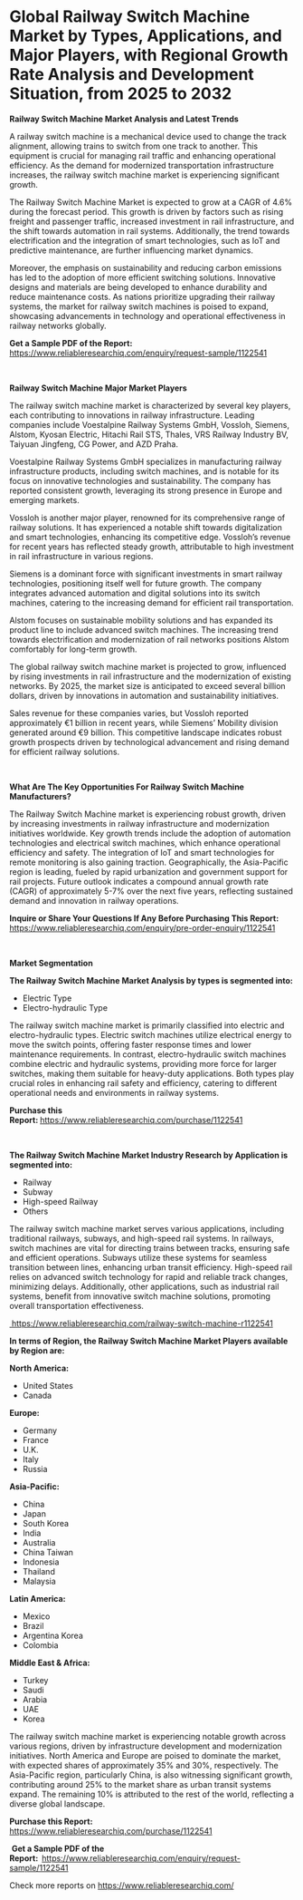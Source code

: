 <p><h1>Global Railway Switch Machine Market by Types, Applications, and Major Players, with Regional Growth Rate Analysis and Development Situation, from 2025 to 2032</h1></p><p><strong>Railway Switch Machine Market Analysis and Latest Trends</strong></p>
<p><p>A railway switch machine is a mechanical device used to change the track alignment, allowing trains to switch from one track to another. This equipment is crucial for managing rail traffic and enhancing operational efficiency. As the demand for modernized transportation infrastructure increases, the railway switch machine market is experiencing significant growth.</p><p>The Railway Switch Machine Market is expected to grow at a CAGR of 4.6% during the forecast period. This growth is driven by factors such as rising freight and passenger traffic, increased investment in rail infrastructure, and the shift towards automation in rail systems. Additionally, the trend towards electrification and the integration of smart technologies, such as IoT and predictive maintenance, are further influencing market dynamics. </p><p>Moreover, the emphasis on sustainability and reducing carbon emissions has led to the adoption of more efficient switching solutions. Innovative designs and materials are being developed to enhance durability and reduce maintenance costs. As nations prioritize upgrading their railway systems, the market for railway switch machines is poised to expand, showcasing advancements in technology and operational effectiveness in railway networks globally.</p></p>
<p><strong>Get a Sample PDF of the Report:&nbsp;</strong> <a href="https://www.reliableresearchiq.com/enquiry/request-sample/1122541?utm_campaign=2754&utm_medium=2&utm_source=Github&utm_content=ia&utm_term=11042025&utm_id=railway-switch-machine">https://www.reliableresearchiq.com/enquiry/request-sample/1122541</a></p>
<p>&nbsp;</p>
<p><strong>Railway Switch Machine Major Market Players</strong></p>
<p><p>The railway switch machine market is characterized by several key players, each contributing to innovations in railway infrastructure. Leading companies include Voestalpine Railway Systems GmbH, Vossloh, Siemens, Alstom, Kyosan Electric, Hitachi Rail STS, Thales, VRS Railway Industry BV, Taiyuan Jingfeng, CG Power, and AZD Praha.</p><p>Voestalpine Railway Systems GmbH specializes in manufacturing railway infrastructure products, including switch machines, and is notable for its focus on innovative technologies and sustainability. The company has reported consistent growth, leveraging its strong presence in Europe and emerging markets.</p><p>Vossloh is another major player, renowned for its comprehensive range of railway solutions. It has experienced a notable shift towards digitalization and smart technologies, enhancing its competitive edge. Vossloh’s revenue for recent years has reflected steady growth, attributable to high investment in rail infrastructure in various regions.</p><p>Siemens is a dominant force with significant investments in smart railway technologies, positioning itself well for future growth. The company integrates advanced automation and digital solutions into its switch machines, catering to the increasing demand for efficient rail transportation.</p><p>Alstom focuses on sustainable mobility solutions and has expanded its product line to include advanced switch machines. The increasing trend towards electrification and modernization of rail networks positions Alstom comfortably for long-term growth.</p><p>The global railway switch machine market is projected to grow, influenced by rising investments in rail infrastructure and the modernization of existing networks. By 2025, the market size is anticipated to exceed several billion dollars, driven by innovations in automation and sustainability initiatives.</p><p>Sales revenue for these companies varies, but Vossloh reported approximately €1 billion in recent years, while Siemens’ Mobility division generated around €9 billion. This competitive landscape indicates robust growth prospects driven by technological advancement and rising demand for efficient railway solutions.</p></p>
<p>&nbsp;</p>
<p><strong>What Are The Key Opportunities For Railway Switch Machine Manufacturers?</strong></p>
<p><p>The Railway Switch Machine market is experiencing robust growth, driven by increasing investments in railway infrastructure and modernization initiatives worldwide. Key growth trends include the adoption of automation technologies and electrical switch machines, which enhance operational efficiency and safety. The integration of IoT and smart technologies for remote monitoring is also gaining traction. Geographically, the Asia-Pacific region is leading, fueled by rapid urbanization and government support for rail projects. Future outlook indicates a compound annual growth rate (CAGR) of approximately 5-7% over the next five years, reflecting sustained demand and innovation in railway operations.</p></p>
<p><strong>Inquire or Share Your Questions If Any Before Purchasing This Report:</strong> <a href="https://www.reliableresearchiq.com/enquiry/pre-order-enquiry/1122541?utm_campaign=2754&utm_medium=2&utm_source=Github&utm_content=ia&utm_term=11042025&utm_id=railway-switch-machine">https://www.reliableresearchiq.com/enquiry/pre-order-enquiry/1122541</a></p>
<p>&nbsp;</p>
<p><strong>Market Segmentation</strong></p>
<p><strong>The Railway Switch Machine Market Analysis by types is segmented into:</strong></p>
<p><ul><li>Electric Type</li><li>Electro-hydraulic Type</li></ul></p>
<p><p>The railway switch machine market is primarily classified into electric and electro-hydraulic types. Electric switch machines utilize electrical energy to move the switch points, offering faster response times and lower maintenance requirements. In contrast, electro-hydraulic switch machines combine electric and hydraulic systems, providing more force for larger switches, making them suitable for heavy-duty applications. Both types play crucial roles in enhancing rail safety and efficiency, catering to different operational needs and environments in railway systems.</p></p>
<p><strong>Purchase this Report:&nbsp;</strong><a href="https://www.reliableresearchiq.com/purchase/1122541?utm_campaign=2754&utm_medium=2&utm_source=Github&utm_content=ia&utm_term=11042025&utm_id=railway-switch-machine">https://www.reliableresearchiq.com/purchase/1122541</a></p>
<p>&nbsp;</p>
<p><strong>The Railway Switch Machine Market Industry Research by Application is segmented into:</strong></p>
<p><ul><li>Railway</li><li>Subway</li><li>High-speed Railway</li><li>Others</li></ul></p>
<p><p>The railway switch machine market serves various applications, including traditional railways, subways, and high-speed rail systems. In railways, switch machines are vital for directing trains between tracks, ensuring safe and efficient operations. Subways utilize these systems for seamless transition between lines, enhancing urban transit efficiency. High-speed rail relies on advanced switch technology for rapid and reliable track changes, minimizing delays. Additionally, other applications, such as industrial rail systems, benefit from innovative switch machine solutions, promoting overall transportation effectiveness.</p></p>
<p><a href="https://www.reliableresearchiq.com/railway-switch-machine-r1122541?utm_campaign=2754&utm_medium=2&utm_source=Github&utm_content=ia&utm_term=11042025&utm_id=railway-switch-machine">&nbsp;https://www.reliableresearchiq.com/railway-switch-machine-r1122541</a></p>
<p><strong>In terms of Region, the Railway Switch Machine Market Players available by Region are:</strong></p>
<p>
    <p> <strong> North America: </strong>
        <ul>
            <li>United States</li>
            <li>Canada</li>
        </ul>
        </p> 
    <p> <strong> Europe: </strong>
        <ul>
            <li>Germany</li>
            <li>France</li>
            <li>U.K.</li>
            <li>Italy</li>
            <li>Russia</li>
        </ul>
        </p> 
    <p> <strong> Asia-Pacific: </strong>
        <ul>
            <li>China</li>
            <li>Japan</li>
            <li>South Korea</li>
            <li>India</li>
            <li>Australia</li>
            <li>China Taiwan</li>
            <li>Indonesia</li>
            <li>Thailand</li>
            <li>Malaysia</li>
        </ul>
        </p> 
    <p> <strong> Latin America: </strong>
        <ul>
            <li>Mexico</li>
            <li>Brazil</li>
            <li>Argentina Korea</li>
            <li>Colombia</li>
        </ul>
        </p> 
    <p> <strong> Middle East & Africa: </strong>
        <ul>
            <li>Turkey</li>
            <li>Saudi</li>
            <li>Arabia</li>
            <li>UAE</li>
            <li>Korea</li>
        </ul>
    </p>
    </p>
<p><p>The railway switch machine market is experiencing notable growth across various regions, driven by infrastructure development and modernization initiatives. North America and Europe are poised to dominate the market, with expected shares of approximately 35% and 30%, respectively. The Asia-Pacific region, particularly China, is also witnessing significant growth, contributing around 25% to the market share as urban transit systems expand. The remaining 10% is attributed to the rest of the world, reflecting a diverse global landscape.</p></p>
<p><strong>Purchase this Report: </strong><a href="https://www.reliableresearchiq.com/purchase/1122541?utm_campaign=2754&utm_medium=2&utm_source=Github&utm_content=ia&utm_term=11042025&utm_id=railway-switch-machine">https://www.reliableresearchiq.com/purchase/1122541</a></p>
<p>&nbsp;<strong>Get a Sample PDF of the Report:&nbsp;&nbsp;</strong><a href="https://www.reliableresearchiq.com/enquiry/request-sample/1122541?utm_campaign=2754&utm_medium=2&utm_source=Github&utm_content=ia&utm_term=11042025&utm_id=railway-switch-machine">https://www.reliableresearchiq.com/enquiry/request-sample/1122541</a></p>
<p><strong></strong></p>
<p>Check more reports on <a href="https://www.reliableresearchiq.com/?utm_campaign=2754&utm_medium=2&utm_source=Github&utm_content=ia&utm_term=11042025&utm_id=railway-switch-machine">https://www.reliableresearchiq.com/</a></p>